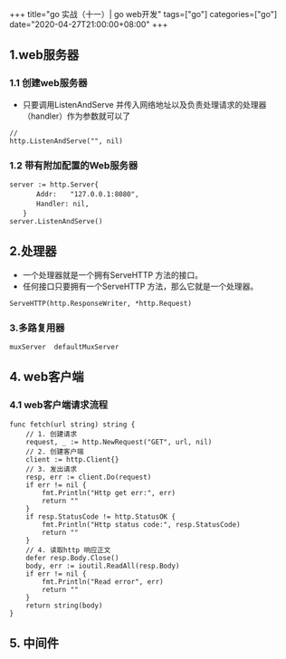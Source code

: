 +++
title="go 实战（十一）| go web开发"
tags=["go"]
categories=["go"]
date="2020-04-27T21:00:00+08:00"
+++
## 1.web服务器
### 1.1 创建web服务器
- 只要调用ListenAndServe 并传入网络地址以及负责处理请求的处理器（handler）作为参数就可以了
```
// 
http.ListenAndServe("", nil)
``` 
### 1.2 带有附加配置的Web服务器
```
server := http.Server{
　　　　Addr:　　"127.0.0.1:8080",
　　　　Handler: nil,
　　}
server.ListenAndServe()
```

## 2.处理器
- 一个处理器就是一个拥有ServeHTTP 方法的接口。
- 任何接口只要拥有一个ServeHTTP 方法，那么它就是一个处理器。
```
ServeHTTP(http.ResponseWriter, *http.Request)
```

### 3.多路复用器
```
muxServer  defaultMuxServer
```

## 4. web客户端
### 4.1 web客户端请求流程
```
func fetch(url string) string {
    // 1. 创建请求
    request, _ := http.NewRequest("GET", url, nil)
    // 2. 创建客户端
    client := http.Client{}
    // 3. 发出请求
    resp, err := client.Do(request)
    if err != nil {
        fmt.Println("Http get err:", err)
        return ""
    }
    if resp.StatusCode != http.StatusOK {
        fmt.Println("Http status code:", resp.StatusCode)
        return ""
    }
    // 4. 读取http 响应正文
    defer resp.Body.Close()
    body, err := ioutil.ReadAll(resp.Body)
    if err != nil {
        fmt.Println("Read error", err)
        return ""
    }
    return string(body)
}
```
## 5. 中间件